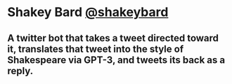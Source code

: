 # Shakey Bard [@shakeybard](https://twitter.com/shakeybard)
## A twitter bot that takes a tweet directed toward it, translates that tweet into the style of Shakespeare via GPT-3, and tweets its back as a reply.
